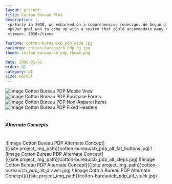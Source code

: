 ```yaml
---
layout: project
title: Cotton Bureau Plus
description: |
 <p>Early in 2018, we embarked on a comprehensive redesign. We began offering our own size-inclusive t-shirts as an option alongside the ones we've used for years, giving customers an option for the first time. This, combined with the emergence of non-apparel products on the site significantly increased the complexity of the purchasing experience.</p>
 <p>Our goal was to come up with a system that could accommodate many different product configurations, successfully lead the customer through the various options, give the user resources and information about each available piece of apparel, and (since this is the entrance point for most visitors) present other products without overwhelming users.</p>
 <time>c. 2018</time>

feature: cotton-bureau/cb_pdp_wide.jpg
backdrop: cotton-bureau/cb_pdp_bg.jpg
thumb: cotton-bureau/cb_pdp_thumb.png

date: 2000-01-01
order: 81
category: UI
size: normal
---
```



![Image Cotton Bureau PDP Mobile View]({{site.project_img_path}}cotton-bureau/cb_pdp_mobile.jpg)
![Image Cotton Bureau PDP Purchase Forms]({{site.project_img_path}}cotton-bureau/cb_pdp_buy.jpg)
![Image Cotton Bureau PDP Non-Apparel Items]({{site.project_img_path}}cotton-bureau/cb_pdp_non-apparel.jpg)
![Image Cotton Bureau PDP Fixed Headers]({{site.project_img_path}}cotton-bureau/cb_pdp_headers.jpg)
<br><br>
<h5><span>Alternate Concepts</span></h5>
<br>
![Image Cotton Bureau PDP Alternate Concept]({{site.project_img_path}}cotton-bureau/cb_pdp_alt_fat_buttons.jpg)
![Image Cotton Bureau PDP Alternate Concept]({{site.project_img_path}}cotton-bureau/cb_pdp_alt_steps.jpg)
![Image Cotton Bureau PDP Alternate Concept]({{site.project_img_path}}cotton-bureau/cb_pdp_alt_drawer.jpg)
![Image Cotton Bureau PDP Alternate Concept]({{site.project_img_path}}cotton-bureau/cb_pdp_alt_stack.jpg)

<!--
<p>Because of the nature of Cotton Bureau's business model (a platform allowing many individuals to sell their designs on a t-shirt), a majority of the site's traffic is sent directly to a product by its designer, making it far and away the most critical page on the site.</p>
-->
